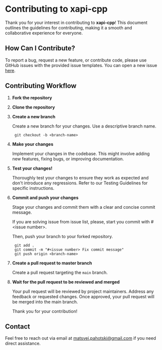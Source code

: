 # Contributing to xapi-cpp
Thank you for your interest in contributing to **xapi-cpp**!
This document outlines the guidelines for contributing, making it a smooth and collaborative experience for everyone.

## How Can I Contribute?

To report a bug, request a new feature, or contribute code, please use GitHub issues with the provided issue templates. You can open a new issue [here](https://github.com/MPogotsky/xapi-cpp/issues).

## Contributing Workflow

1. **Fork the repository**
2. **Clone the repository**
3. **Create a new branch**

    Create a new branch for your changes. Use a descriptive branch name.
    ```
     git checkout -b <branch-name>
    ```

4. **Make your changes**

    Implement your changes in the codebase. This might involve adding new features, fixing bugs, or improving documentation.

5. **Test your changes!**

    Thoroughly test your changes to ensure they work as expected and don't introduce any regressions. Refer to our Testing Guidelines for specific instructions.

6. **Commit and push your changes**

    Stage your changes and commit them with a clear and concise commit message.
    
    If you are solving issue from issue list, please, start you commit with #\<issue number\>.

    Then, push your branch to your forked repository.
    ```
     git add .
     git commit -m "#<issue number> Fix commit message"
     git push origin <branch-name>
    ```
7. **Create a pull request to master branch**

    Create a pull request targeting the ```main``` branch.

8. **Wait for the pull request to be reviewed and merged**

    Your pull request will be reviewed by project maintainers.  Address any feedback or requested changes.  Once approved, your pull request will be merged into the main branch.  
    
    Thank you for your contribution!


## Contact
Feel free to reach out via email at matsvei.pahotski@gmail.com if you need direct assistance.
